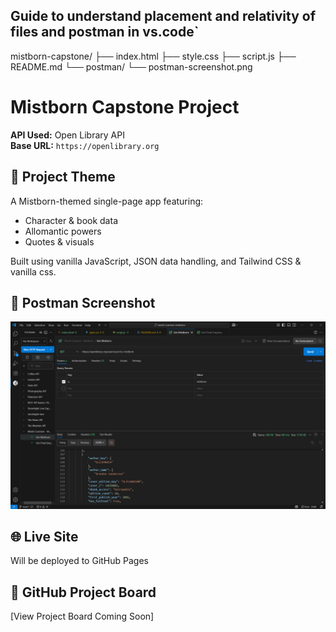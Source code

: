 ## Guide to understand placement and relativity of files and postman in vs.code`


mistborn-capstone/
├── index.html
├── style.css
├── script.js
├── README.md
└── postman/
    └── postman-screenshot.png

# Mistborn Capstone Project

**API Used:** Open Library API  
**Base URL:** `https://openlibrary.org`

## 🔮 Project Theme
A Mistborn-themed single-page app featuring:
- Character & book data
- Allomantic powers
- Quotes & visuals

Built using vanilla JavaScript, JSON data handling, and Tailwind CSS & vanilla css.

## 🧪 Postman Screenshot
![Postman Screenshot](assets/images/postman-img.png)

## 🌐 Live Site
Will be deployed to GitHub Pages

## 📌 GitHub Project Board
[View Project Board Coming Soon]